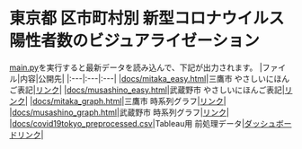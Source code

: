 # 東京都 区市町村別 新型コロナウイルス陽性者数のビジュアライゼーション

[main.py](https://github.com/Nobukuni-Hyakutake/covid19tokyo/blob/main/main.py)を実行すると最新データを読み込んで、下記が出力されます。
|ファイル|内容|公開先|
|:---|:---|:---|
|[docs/mitaka_easy.html](https://github.com/Nobukuni-Hyakutake/covid19tokyo/blob/main/docs/mitaka_easy.html)|三鷹市 やさしいにほんご表記|[リンク](https://nobukuni-hyakutake.github.io/covid19tokyo/mitaka_easy.html)|
|[docs/musashino_easy.html](https://github.com/Nobukuni-Hyakutake/covid19tokyo/blob/main/docs/musashino_easy.html)|武蔵野市 やさしいにほんご表記|[リンク](https://nobukuni-hyakutake.github.io/covid19tokyo/musashino_easy.html)|
|[docs/mitaka_graph.html](https://github.com/Nobukuni-Hyakutake/covid19tokyo/blob/main/docs/mitaka_graph.html)|三鷹市 時系列グラフ|[リンク](https://nobukuni-hyakutake.github.io/covid19tokyo/mitaka_graph.html)|
|[docs/musashino_graph.html](https://github.com/Nobukuni-Hyakutake/covid19tokyo/blob/main/docs/musashino_graph.html)|武蔵野市 時系列グラフ|[リンク](https://nobukuni-hyakutake.github.io/covid19tokyo/musashino_graph.html)|
|[docs/covid19tokyo_preprocessed.csv](https://github.com/Nobukuni-Hyakutake/covid19tokyo/blob/main/docs/covid19tokyo_preprocessed.csv)|Tableau用 前処理データ|[ダッシュボードリンク](https://public.tableau.com/app/profile/hyakutake/viz/32100/DB)|

